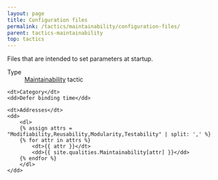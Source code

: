 ```yaml
---
layout: page
title: Configuration files
permalink: /tactics/maintainability/configuration-files/
parent: tactics-maintainability
top: tactics
---
```


Files that are intended to set parameters at startup.

<dl>
    <dt>Type</dt>
    <dd><a href="{{ '/quality/maintainability/' | relative_url }}">Maintainability</a> tactic</dd>
    
    <dt>Category</dt>
    <dd>Defer binding time</dd>
    
    <dt>Addresses</dt>
    <dd>
        <dl>
        {% assign attrs = "Modifiability,Reusability,Modularity,Testability" | split: ',' %}
        {% for attr in attrs %}
            <dt>{{ attr }}</dt>
            <dd>{{ site.qualities.Maintainability[attr] }}</dd>
        {% endfor %}
        </dl>
    </dd>
</dl>
